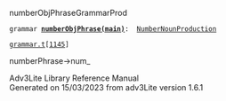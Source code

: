---
---
<span class="title">numberObjPhrase</span><span class="type">GrammarProd</span>

`grammar `**[`numberObjPhrase(main)`](../object/numberObjPhrase(main).html)**` :   `[`NumberNounProduction`](../object/NumberNounProduction.html)

[`grammar.t`](../file/grammar.t.html)`[`[`1145`](../source/grammar.t.html#1145)`]`

<div class="gramrule">

numberPhrase-\>num\_

</div>

<div class="ftr">

Adv3Lite Library Reference Manual  
Generated on 15/03/2023 from adv3Lite version 1.6.1

</div>
